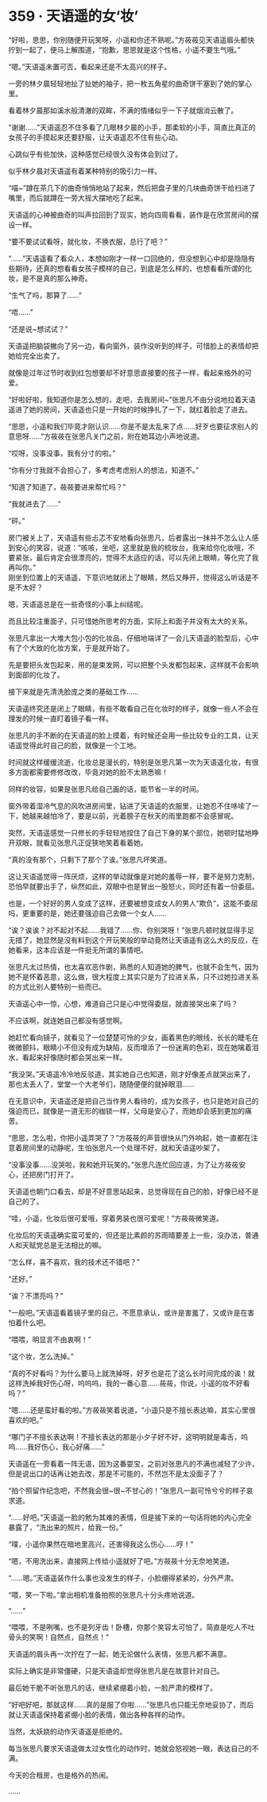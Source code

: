 # 359 · 天语遥的女‘妆’

“好啦，思思，你别随便开玩笑呀，小遥和你还不熟呢。”方莜莜见天语遥眉头都快拧到一起了，便马上解围道，“抱歉，思思就是这个性格，小遥不要生气哦。”

“嗯。”天语遥未置可否，看起来还是不太高兴的样子。

一旁的林夕晨轻轻地扯了扯她的袖子，把一枚五角星的曲奇饼干塞到了她的掌心里。

看着林夕晨那如溪水般清澈的双眸，不满的情绪似乎一下子就烟消云散了。

“谢谢……”天语遥忍不住多看了几眼林夕晨的小手，那柔软的小手，简直比真正的女孩子的手摸起来还要舒服，让天语遥忍不住有些心动。

心跳似乎有些加快，这种感觉已经很久没有体会到过了。

似乎林夕晨对天语遥有着某种特别的吸引力一样。

“喵\~”蹲在茶几下的曲奇悄悄地站了起来，然后把盘子里的几块曲奇饼干给扫进了嘴里，而后就蹲在一旁大摇大摆地吃了起来。

天语遥的心神被曲奇的叫声拉回到了现实，她向四周看看，装作是在欣赏房间的摆设一样。

“要不要试试看呀，就化妆，不换衣服，总行了吧？”

“……”天语遥看了看众人，本想如刚才一样一口回绝的，但没想到心中却是隐隐有些期待，还真的想看看女孩子模样的自己，到底是怎么样的，也想看看所谓的化妆，是不是真的那么神奇。

“生气了吗，那算了……”

“唔……”

“还是说\~想试试？”

天语遥把脑袋撇向了另一边，看向窗外，装作没听到的样子，可惜脸上的表情却把她给完全出卖了。

就像是过年过节时收到红包想要却不好意思直接要的孩子一样，看起来格外的可爱。

“好啦好啦，我知道你是怎么想的，走吧，去我房间\~”张思凡不由分说地拉着天语遥进了她的房间，天语遥也只是一开始的时候挣扎了一下，就红着脸走了进去。

“思思，小遥和我们毕竟才刚认识……你是不是太乱来了点……好歹也要征求别人的意思呀……”方莜莜在张思凡关门之前，附在她耳边小声地说道。

“哎呀，没事没事，我有分寸的啦。”

“你有分寸我就不会担心了，多考虑考虑别人的想法，知道不。”

“知道了知道了，莜莜要进来帮忙吗？”

“我就进去了……”

“砰。”

房门被关上了，天语遥有些忐忑不安地看向张思凡，后者露出一抹并不怎么让人感到安心的笑容，说道：“咳咳，坐吧，这里就是我的梳妆台，我来给你化妆哦，不要紧张，最后肯定会很漂亮的，觉得不太适应的话，可以先闭上眼睛，等化完了我再叫你。”\
刚坐到位置上的天语遥，下意识地就闭上了眼睛，然后又睁开，觉得这么听话是不是不太好？

嗯，天语遥总是在一些奇怪的小事上纠结呢。

而且比较注重面子，只可惜她所思考的方面，实际上和面子并没有太大的关系。

张思凡拿出一大堆大包小包的化妆品，仔细地端详了一会儿天语遥的脸型后，心中有了个大致的化妆方案，于是就开始了。

先是要把头发包起来，用的是束发网，可以把整个头发都包起来，这样就不会影响到面部的化妆了。

接下来就是先清洗脸庞之类的基础工作……

天语遥终究还是闭上了眼睛，有些不敢看自己在化妆时的样子，就像一些人不会在理发的时候一直盯着镜子看一样。

张思凡的手不断的在天语遥的脸上摸着，有时候还会用一些比较专业的工具，让天语遥觉得此时自己的脸，就像是一个工地。

时间就这样缓缓流逝，化妆总是漫长的，特别是张思凡第一次为天语遥化妆，有很多方面都需要修修改改，毕竟对她的脸不太熟悉嘛！

同样的妆容，如果是张思凡给自己画的话，能节省一半的时间。

窗外带着湿冷气息的风吹进房间里，钻进了天语遥的衣服里，让她忍不住哆嗦了一下，她越来越怕冷了，要是以前，光着膀子在秋天的雨里跑都不会感冒呢。

突然，天语遥感觉一只修长的手轻轻地捏住了自己下身的某个部位，她顿时猛地睁开双眼，就看见张思凡正促狭地笑着看着她。

“真的没有那个，只剩下了那个了诶。”张思凡坏笑道。

这让天语遥觉得一阵厌烦，这样的举动就像是对她的羞辱一样，要不是努力克制，恐怕早就要出手了，纵然如此，双眼中也是冒出一股怒火，同时还有着一份委屈。

也是，一个好好的男人变成了这样，还要被想变成女人的男人“欺负”，这能不委屈吗，更重要的是，她还要强迫自己去做一个女人……

“诶？诶诶？对不起对不起……我错了……你、你别哭呀！”张思凡顿时就显得手足无措了，她显然是没有料到这个开玩笑般的举动竟然让天语遥有这么大的反应，在她看来，这本应该是一件挺无所谓的事情吧。

张思凡太过热情，也太喜欢恶作剧，熟悉的人知道她的脾气，也就不会生气，因为她不是怀着恶意，这么做，很大程度上其实只是为了拉进关系，只不过她拉进关系的方式比别人要特别一些而已。

天语遥心中一惊，心想，难道自己只是心中觉得委屈，就直接哭出来了吗？

不应该啊，就连她自己都没有感觉啊。

她赶忙看向镜子，就看见了一位楚楚可怜的少女，画着黑色的眼线，长长的睫毛在微微颤抖，眼睛小不但没有成为缺陷，反而增添了一份迷离的色彩，现在她噙着泪水，看起来好像随时都会哭出来一样。

“我没哭。”天语遥冷冷地反驳道，其实她自己也知道，刚才好像差点就哭出来了，那也太丢人了，堂堂一个大老爷们，随随便便的就掉眼泪……

在无意识中，天语遥还是把自己当作男人看待的，成为女孩子，也只是她对自己的强迫而已，就像是一道无形的枷锁一样，父母是安心了，而她却会感到更加的痛苦。

“思思，怎么啦，你把小遥弄哭了？”方莜莜的声音很快从门外响起，她一直都在注意着房间里的动静呢，生怕张思凡一个处理不好，就和天语遥吵架了。

“没事没事……没哭啦，我和她开玩笑的。”张思凡连忙回应道，为了让方莜莜安心，还把房门打开了。

天语遥也朝门口看去，却是不好意思站起来，总觉得现在自己的脸，好像已经不是自己的了。

“哇，小遥，化妆后很可爱哦，穿着男装也很可爱呢！”方莜莜微笑道。

化妆后的天语遥确实蛮可爱的，但还是比素颜的苏雨晴要差上一些，没办法，普通人和天赋党总是无法相比的嘛。

“怎么样，喜不喜欢，我的技术还不错吧？”

“还好。”

“诶？不漂亮吗？”

“一般吧。”天语遥看着镜子里的自己，不愿意承认，或许是害羞了，又或许是在害怕着什么吧。

“喂喂，明显言不由衷啊！”

“这个妆，怎么洗掉。”

“真的不好看吗？为什么要马上就洗掉呀，好歹也是花了这么长时间完成的诶！就这样洗掉我好伤心呀，呜呜呜，我的一番心意……莜莜，你说，小遥的妆不好看吗？”

“嗯……还是蛮好看的啦。”方莜莜笑着说道，“小遥只是不擅长表达嘛，其实心里很喜欢的吧。”

“哪门子不擅长表达啊！不擅长表达的那是小夕子好不好，这明明就是毒舌，呜呜……我好伤心，我心好痛……”

天语遥在一旁看着一阵无语，因为这番耍宝，之前对张思凡的不满也减轻了少许，但是说出口的话再让她去改，那是不可能的，不然岂不是太没面子了？

“拍个照留作纪念吧，不然我会很\~很\~不甘心的！”张思凡一副可怜兮兮的样子哀求道。

“……好吧。”天语遥一脸的勉为其难的表情，但是接下来的一句话将她的内心完全暴露了，“洗出来的照片，给我一份。”

“噗，小遥你果然在暗地里高兴，还害得我这么伤心……哼！”

“嗯，不用洗出来，直接网上传给小遥就好了吧。”方莜莜十分无奈地笑道。

“……嗯。”天语遥装作什么事也没发生的样子，小脸绷得紧紧的，分外严肃。

“喂，笑一下啦。”拿出相机准备拍照的张思凡十分头疼地说道。

“……”

“喂喂，不是咧嘴，也不是列牙齿！卧槽，你那个笑容太可怕了，简直是吃人不吐骨头的笑啊！自然点，自然点！”

天语遥的眉头再一次拧在了一起，她无论做什么表情，张思凡都不满意。

实际上确实是非常僵硬，只是天语遥却觉得张思凡是在故意针对自己。

最后她干脆不听张思凡的话，继续紧绷着小脸，一脸严肃的模样了。

“好吧好吧，那就这样……真的是服了你啦……”张思凡也只能无奈地妥协了，而后就让天语遥保持着紧绷小脸的表情，做出各种各样的动作。

当然，太妖娆的动作天语遥是拒绝的。

每当张思凡要求天语遥做太过女性化的动作时，她就会怒视她一眼，表达自己的不满。

今天的合租房，也是格外的热闹。

……
